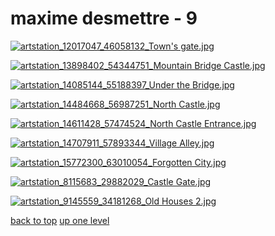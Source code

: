 # maxime desmettre - 9
[![artstation_12017047_46058132_Town's gate.jpg](https://raw.githubusercontent.com/buckmanc/wallpapers/main/mobile/maxime%20desmettre/artstation_12017047_46058132_Town's%20gate.jpg "artstation_12017047_46058132_Town's gate.jpg")](https://raw.githubusercontent.com/buckmanc/wallpapers/main/mobile/maxime%20desmettre/artstation_12017047_46058132_Town's%20gate.jpg)

[![artstation_13898402_54344751_Mountain Bridge Castle.jpg](https://raw.githubusercontent.com/buckmanc/wallpapers/main/mobile/maxime%20desmettre/artstation_13898402_54344751_Mountain%20Bridge%20Castle.jpg "artstation_13898402_54344751_Mountain Bridge Castle.jpg")](https://raw.githubusercontent.com/buckmanc/wallpapers/main/mobile/maxime%20desmettre/artstation_13898402_54344751_Mountain%20Bridge%20Castle.jpg)

[![artstation_14085144_55188397_Under the Bridge.jpg](https://raw.githubusercontent.com/buckmanc/wallpapers/main/mobile/maxime%20desmettre/artstation_14085144_55188397_Under%20the%20Bridge.jpg "artstation_14085144_55188397_Under the Bridge.jpg")](https://raw.githubusercontent.com/buckmanc/wallpapers/main/mobile/maxime%20desmettre/artstation_14085144_55188397_Under%20the%20Bridge.jpg)

[![artstation_14484668_56987251_North Castle.jpg](https://raw.githubusercontent.com/buckmanc/wallpapers/main/mobile/maxime%20desmettre/artstation_14484668_56987251_North%20Castle.jpg "artstation_14484668_56987251_North Castle.jpg")](https://raw.githubusercontent.com/buckmanc/wallpapers/main/mobile/maxime%20desmettre/artstation_14484668_56987251_North%20Castle.jpg)

[![artstation_14611428_57474524_North Castle Entrance.jpg](https://raw.githubusercontent.com/buckmanc/wallpapers/main/mobile/maxime%20desmettre/artstation_14611428_57474524_North%20Castle%20Entrance.jpg "artstation_14611428_57474524_North Castle Entrance.jpg")](https://raw.githubusercontent.com/buckmanc/wallpapers/main/mobile/maxime%20desmettre/artstation_14611428_57474524_North%20Castle%20Entrance.jpg)

[![artstation_14707911_57893344_Village Alley.jpg](https://raw.githubusercontent.com/buckmanc/wallpapers/main/mobile/maxime%20desmettre/artstation_14707911_57893344_Village%20Alley.jpg "artstation_14707911_57893344_Village Alley.jpg")](https://raw.githubusercontent.com/buckmanc/wallpapers/main/mobile/maxime%20desmettre/artstation_14707911_57893344_Village%20Alley.jpg)

[![artstation_15772300_63010054_Forgotten City.jpg](https://raw.githubusercontent.com/buckmanc/wallpapers/main/mobile/maxime%20desmettre/artstation_15772300_63010054_Forgotten%20City.jpg "artstation_15772300_63010054_Forgotten City.jpg")](https://raw.githubusercontent.com/buckmanc/wallpapers/main/mobile/maxime%20desmettre/artstation_15772300_63010054_Forgotten%20City.jpg)

[![artstation_8115683_29882029_Castle Gate.jpg](https://raw.githubusercontent.com/buckmanc/wallpapers/main/mobile/maxime%20desmettre/artstation_8115683_29882029_Castle%20Gate.jpg "artstation_8115683_29882029_Castle Gate.jpg")](https://raw.githubusercontent.com/buckmanc/wallpapers/main/mobile/maxime%20desmettre/artstation_8115683_29882029_Castle%20Gate.jpg)

[![artstation_9145559_34181268_Old Houses 2.jpg](https://raw.githubusercontent.com/buckmanc/wallpapers/main/mobile/maxime%20desmettre/artstation_9145559_34181268_Old%20Houses%202.jpg "artstation_9145559_34181268_Old Houses 2.jpg")](https://raw.githubusercontent.com/buckmanc/wallpapers/main/mobile/maxime%20desmettre/artstation_9145559_34181268_Old%20Houses%202.jpg)



[back to top](#)
[up one level](/mobile/README.MD)
